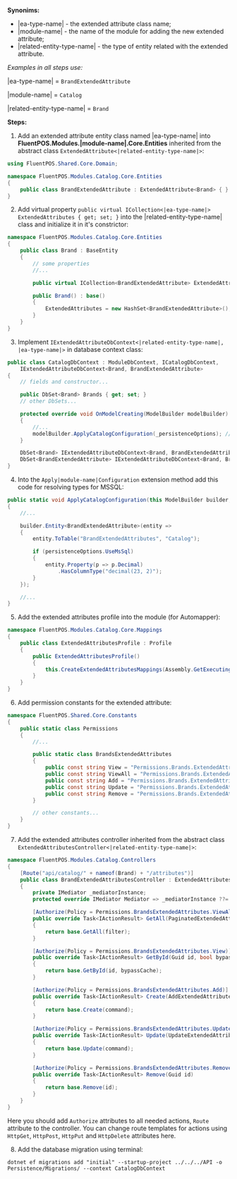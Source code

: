 **Synonims:**

* |ea-type-name| - the extended attribute class name;
* |module-name| - the name of the module for adding the new extended attribute;
* |related-entity-type-name| - the type of entity related with the extended attribute.

*Examples in all steps use:*

|ea-type-name| = `BrandExtendedAttribute`

|module-name| = `Catalog`

|related-entity-type-name| = `Brand`

**Steps:**

1) Add an extended attribute entity class named |ea-type-name| into **FluentPOS.Modules.|module-name|.Core.Entities** inherited from the abstract class `ExtendedAttribute<|related-entity-type-name|>`:

```csharp
using FluentPOS.Shared.Core.Domain;

namespace FluentPOS.Modules.Catalog.Core.Entities
{
    public class BrandExtendedAttribute : ExtendedAttribute<Brand> { }
}
```

2) Add virtual property `public virtual ICollection<|ea-type-name|> ExtendedAttributes { get; set; }` into the |related-entity-type-name| class and initialize it in it's constrictor:

```csharp
namespace FluentPOS.Modules.Catalog.Core.Entities
{
    public class Brand : BaseEntity
    {
        // some properties
	    //...

        public virtual ICollection<BrandExtendedAttribute> ExtendedAttributes { get; set; }

        public Brand() : base()
        {
            ExtendedAttributes = new HashSet<BrandExtendedAttribute>();
        }
    }
}
```

3) Implement `IExtendedAttributeDbContext<|related-entity-type-name|, |ea-type-name|>` in database context class:

```csharp
public class CatalogDbContext : ModuleDbContext, ICatalogDbContext,
    IExtendedAttributeDbContext<Brand, BrandExtendedAttribute>
{
    // fields and constructor...

    public DbSet<Brand> Brands { get; set; }
    // other DbSets...

    protected override void OnModelCreating(ModelBuilder modelBuilder)
    {
	    //...
	    modelBuilder.ApplyCatalogConfiguration(_persistenceOptions); // see step 4.
    }

    DbSet<Brand> IExtendedAttributeDbContext<Brand, BrandExtendedAttribute>.GetEntities() => Brands;
    DbSet<BrandExtendedAttribute> IExtendedAttributeDbContext<Brand, BrandExtendedAttribute>.ExtendedAttributes { get; set; }
}
```

4) Into the `Apply|module-name|Configuration` extension method add this code for resolving types for MSSQL:

```csharp
public static void ApplyCatalogConfiguration(this ModelBuilder builder, PersistenceSettings persistenceOptions)
{
    //...

    builder.Entity<BrandExtendedAttribute>(entity =>
    {
        entity.ToTable("BrandExtendedAttributes", "Catalog");

        if (persistenceOptions.UseMsSql)
        {
            entity.Property(p => p.Decimal)
                .HasColumnType("decimal(23, 2)");
        }
    });

    //...
}
```

5) Add the extended attributes profile into the module (for Automapper):

```csharp
namespace FluentPOS.Modules.Catalog.Core.Mappings
{
    public class ExtendedAttributesProfile : Profile
    {
        public ExtendedAttributesProfile()
        {
            this.CreateExtendedAttributesMappings(Assembly.GetExecutingAssembly());
        }
    }
}
```

6) Add permission constants for the extended attribute:

```csharp
namespace FluentPOS.Shared.Core.Constants
{
    public static class Permissions
    {
        //...

        public static class BrandsExtendedAttributes
        {
            public const string View = "Permissions.Brands.ExtendedAttributes.View";
            public const string ViewAll = "Permissions.Brands.ExtendedAttributes.ViewAll";
            public const string Add = "Permissions.Brands.ExtendedAttributes.Add";
            public const string Update = "Permissions.Brands.ExtendedAttributes.Update";
            public const string Remove = "Permissions.Brands.ExtendedAttributes.Remove";
        }

        // other constants...
    }
}
```

7) Add the extended attributes controller inherited from the abstract class `ExtendedAttributesController<|related-entity-type-name|>`:

```csharp
namespace FluentPOS.Modules.Catalog.Controllers
{
    [Route("api/catalog/" + nameof(Brand) + "/attributes")]
    public class BrandExtendedAttributesController : ExtendedAttributesController<Brand>
    {
	    private IMediator _mediatorInstance;
	    protected override IMediator Mediator => _mediatorInstance ??= HttpContext.RequestServices.GetService<IMediator>();

	    [Authorize(Policy = Permissions.BrandsExtendedAttributes.ViewAll)]
	    public override Task<IActionResult> GetAll(PaginatedExtendedAttributeFilter filter)
	    {
		    return base.GetAll(filter);
	    }

	    [Authorize(Policy = Permissions.BrandsExtendedAttributes.View)]
	    public override Task<IActionResult> GetById(Guid id, bool bypassCache)
	    {
		    return base.GetById(id, bypassCache);
	    }

	    [Authorize(Policy = Permissions.BrandsExtendedAttributes.Add)]
	    public override Task<IActionResult> Create(AddExtendedAttributeCommand<Brand> command)
	    {
		    return base.Create(command);
	    }

	    [Authorize(Policy = Permissions.BrandsExtendedAttributes.Update)]
	    public override Task<IActionResult> Update(UpdateExtendedAttributeCommand<Brand> command)
	    {
		    return base.Update(command);
	    }

	    [Authorize(Policy = Permissions.BrandsExtendedAttributes.Remove)]
	    public override Task<IActionResult> Remove(Guid id)
	    {
		    return base.Remove(id);
	    }
    }
}
```

Here you should add `Authorize` attributes to all needed actions, `Route` attribute to the controller.
You can change route templates for actions using `HttpGet`, `HttpPost`, `HttpPut` and `HttpDelete` attributes here.

8) Add the database migration using terminal: 

```
dotnet ef migrations add "initial" --startup-project ../../../API -o Persistence/Migrations/ --context CatalogDbContext
```